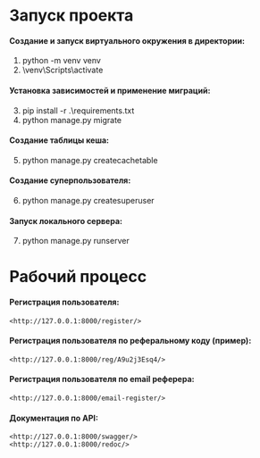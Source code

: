 # Запуск проекта
#### Создание и запуск виртуального окружения в директории:
1. python -m venv venv
2. \venv\Scripts\activate
   
#### Установка зависимостей и применение миграций:
3. pip install -r .\requirements.txt
4. python manage.py migrate

#### Создание таблицы кеша:
5. python manage.py createcachetable
   
#### Создание суперпользователя:
6. python manage.py createsuperuser
   
#### Запуск локального сервера:
7. python manage.py runserver

# Рабочий процесс
#### Регистрация пользователя:
	<http://127.0.0.1:8000/register/>
	
#### Регистрация пользователя по реферальному коду (пример):
	<http://127.0.0.1:8000/reg/A9u2j3Esq4/>
	
#### Регистрация пользователя по email реферера:
	<http://127.0.0.1:8000/email-register/>
	
#### Документация по API:
	<http://127.0.0.1:8000/swagger/>
	<http://127.0.0.1:8000/redoc/>
